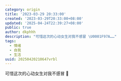 ```yaml
---
category: origin
title: '2023-03-29 20:33:00'
created: '2023-03-29T20:33:00+08:00'
updated: '2025-04-24T22:39:27+08:00'
public: true
author: dkphhh
description: "可惜这次的心动女生对我不感冒 \U0001F97A……"
tags:
  - 情绪
  - 自我
  - 生活
uuid: 20250420210647vrbl
---
```


可惜这次的心动女生对我不感冒 🥺
